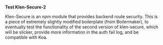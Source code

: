 <b>Test Klen-Secure-2</b>

Klen-Secure is an npm module that provides backend route security.  This is a piece of extremely slightly modified
boilerplate (from Boilermaker), to eventually test the functionality of the second version of klen-secure, which will be slicker, provide more information in the auth fail log, and be compatible with Koa.  
